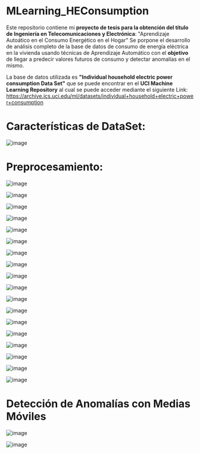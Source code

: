 # MLearning_HEConsumption
Este repositorio contiene mi **proyecto de tesis para la obtención del título de Ingeniería en Telecomunicaciones y Electrónica**:
    "Aprendizaje Autoático en el Consumo Energético en el Hogar"
Se porpone el desarrollo de análisis completo de la base de datos de consumo de energía eléctrica en la vivienda usando técnicas de Aprendizaje Automático con el **objetivo** de llegar a predecir valores futuros de consumo y detectar anomalías en el mismo.

La base de datos utilizada es **"Individual household electric power consumption Data Set"** que se puede encontrar en el **UCI Machine Learning Repository** al cual se puede acceder mediante el siguiente Link: https://archive.ics.uci.edu/ml/datasets/individual+household+electric+power+consumption

# Características de DataSet:

![image](https://user-images.githubusercontent.com/109623726/183507626-21d0785e-2531-4491-a533-9175fcdd0085.png)

# Preprocesamiento:

![image](https://user-images.githubusercontent.com/109623726/188973377-75ad7fe9-bc91-46e6-81a2-40194809bca9.png)

![image](https://user-images.githubusercontent.com/109623726/188973616-cdc3a6d5-54f4-4905-a35b-1a434a776179.png)

![image](https://user-images.githubusercontent.com/109623726/188974228-a1f18aa6-cdd4-4c76-8020-1b6826f7388a.png)

![image](https://user-images.githubusercontent.com/109623726/188974577-f5d751da-8f6c-4d6e-895f-f08a1fea27e2.png)

![image](https://user-images.githubusercontent.com/109623726/188974764-f9464fa0-de85-42e3-98d8-e9525e118bd7.png)

 

![image](https://user-images.githubusercontent.com/109623726/188975511-ba978395-749c-40ef-90c7-3165da3719af.png)

![image](https://user-images.githubusercontent.com/109623726/188975644-46bed310-cc06-4076-948a-4bfae0cf2d2e.png)

![image](https://user-images.githubusercontent.com/109623726/188975886-499de426-060a-4dc6-80ca-3de5a0f8bc43.png)

![image](https://user-images.githubusercontent.com/109623726/188976190-2985d7df-71a6-42e6-ab52-cc46ea45eaba.png)




![image](https://user-images.githubusercontent.com/109623726/188968949-f030087a-07fc-4bb4-aa6e-288d9e05852e.png)

![image](https://user-images.githubusercontent.com/109623726/188970938-5d017fd3-14c8-448f-9a8d-a4eab0d9e830.png)

![image](https://user-images.githubusercontent.com/109623726/188965642-999dd73c-a2b8-4dec-84f3-9460d917d370.png)


![image](https://user-images.githubusercontent.com/109623726/188965971-5087fcb3-8ee2-4452-adb3-e00d8b916e24.png)

![image](https://user-images.githubusercontent.com/109623726/188966203-b16ecad1-f2e8-4a2e-bade-f6e82047ad8c.png)

![image](https://user-images.githubusercontent.com/109623726/188966494-abc8fec3-e208-49de-88bc-5977d9e9d3a7.png)

![image](https://user-images.githubusercontent.com/109623726/188967429-2bb49c18-d23e-497d-947f-b0ca45b9b60d.png)

![image](https://user-images.githubusercontent.com/109623726/188967164-96e51d05-127e-4ddd-8471-255cbb3dd6ab.png)

![image](https://user-images.githubusercontent.com/109623726/188967777-0c5a1fc9-72ab-47f3-9b78-9a8b4cfb30b9.png)




# Detección de Anomalías con Medias Móviles

![image](https://user-images.githubusercontent.com/109623726/188972046-c680b000-e079-4e90-9433-4c7be06827a6.png)

![image](https://user-images.githubusercontent.com/109623726/188972661-fb1132b2-2c36-4389-990a-8b16a562dc1f.png)



